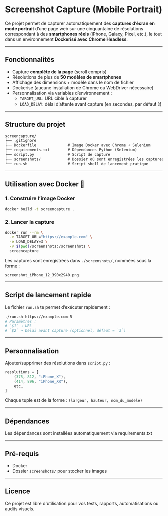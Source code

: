 # Screenshot Capture (Mobile Portrait)

Ce projet permet de capturer automatiquement des **captures d’écran en mode portrait** d’une page web sur une cinquantaine de résolutions correspondant à des **smartphones réels** (iPhone, Galaxy, Pixel, etc.), le tout dans un environnement **Dockerisé avec Chrome Headless**.

---

## Fonctionnalités

- Capture **complète de la page** (scroll compris)
- Résolutions de plus de **50 modèles de smartphones**
- Affichage des dimensions + modèle dans le nom de fichier
- Dockerisé (aucune installation de Chrome ou WebDriver nécessaire)
- Personnalisation via variables d’environnement :
  - `TARGET_URL`: URL cible à capturer
  - `LOAD_DELAY`: délai d’attente avant capture (en secondes, par défaut `3`)

---

## Structure du projet

```txt
screencapture/
├── .gitignore
├── Dockerfile              # Image Docker avec Chrome + Selenium
├── requirements.txt        # Dépendances Python (Selenium)
├── script.py               # Script de capture
├── screenshots/            # Dossier où sont enregistrées les captures
└── run.sh                  # Script shell de lancement pratique

````

---

## Utilisation avec Docker 🐳 

### 1. Construire l’image Docker

```bash
docker build -t screencapture .
````

### 2. Lancer la capture

```bash
docker run --rm \
  -e TARGET_URL="https://example.com" \
  -e LOAD_DELAY=3 \
  -v $(pwd)/screenshots:/screenshots \
  screencapture
```

Les captures sont enregistrées dans `./screenshots/`, nommées sous la forme :

```
screenshot_iPhone_12_390x2940.png
```

---

## Script de lancement rapide

Le fichier `run.sh` te permet d’exécuter rapidement :

```bash
./run.sh https://example.com 5
# Paramètres :
# `$1` → URL
# `$2` → Délai avant capture (optionnel, défaut = `3`)
```



---

## Personnalisation

Ajouter/supprimer des résolutions dans `script.py` :

```python
resolutions = [
    (375, 812, "iPhone_X"),
    (414, 896, "iPhone_XR"),
    etc…
]
```

Chaque tuple est de la forme : `(largeur, hauteur, nom_du_modele)`

---

## Dépendances

Les dépendances sont installées automatiquement via requirements.txt



---

## Pré-requis

* Docker 
* Dossier `screenshots/` pour stocker les images 

---

##  Licence

Ce projet est libre d'utilisation pour vos tests, rapports, automatisations ou audits visuels.



